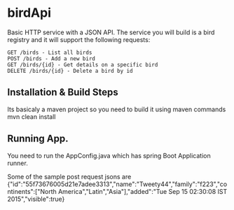 # birdApi

Basic HTTP service with a JSON API. The service you will build is a bird registry and it will support the following requests:

    GET /birds - List all birds
    POST /birds - Add a new bird
    GET /birds/{id} - Get details on a specific bird
    DELETE /birds/{id} - Delete a bird by id
    
Installation & Build Steps
-----------------------------
Its basicaly a maven project so you need to build it using maven commands
mvn clean install

Running App.
-----------
You need to run the AppConfig.java which has spring Boot Application runner.

Some of the sample post request jsons are 
{"id":"55f73676005d21e7adee3313","name":"Tweety44","family":"f223","continents":["North America","Latin","Asia"],"added":"Tue Sep 15 02:30:08 IST 2015","visible":true}

